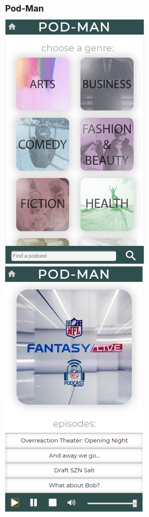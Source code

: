 # Pod-Man

![screenshot1](/category-images/screenshot1.png)
![screenshot1](/category-images/screenshot2.png)
